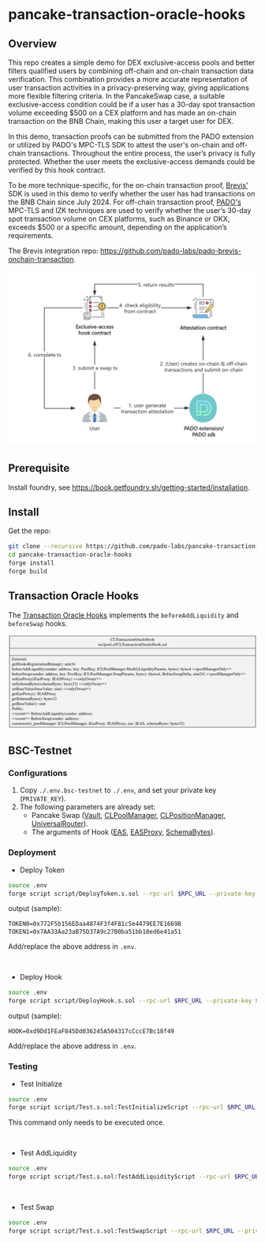 # pancake-transaction-oracle-hooks

## Overview

This repo creates a simple demo for DEX exclusive-access pools and better filters qualified users by combining off-chain and on-chain transaction data verification. This combination provides a more accurate representation of user transaction activities in a privacy-preserving way, giving applications more flexible filtering criteria. In the PancakeSwap case, a suitable exclusive-access condition could be if a user has a 30-day spot transaction volume exceeding $500 on a CEX platform and has made an on-chain transaction on the BNB Chain, making this user a target user for DEX.

In this demo, transaction proofs can be submitted from the PADO extension or utilized by PADO's MPC-TLS SDK to attest the user's on-chain and off-chain transactions. Throughout the entire process, the user’s privacy is fully protected. Whether the user meets the exclusive-access demands could be verified by this hook contract. 

To be more technique-specific, for the on-chain transaction proof, [Brevis'](https://docs.brevis.network/) SDK is used in this demo to verify whether the user has had transactions on the BNB Chain since July 2024. For off-chain transaction proof, [PADO's](https://padolabs.org) MPC-TLS and IZK techniques are used to verify whether the user’s 30-day spot transaction volume on CEX platforms, such as Binance or OKX, exceeds $500 or a specific amount, depending on the application’s requirements.

The Brevis integration repo: https://github.com/pado-labs/pado-brevis-onchain-transaction.

![image](./docs/pics/process.jpeg)


## Prerequisite

Install foundry, see https://book.getfoundry.sh/getting-started/installation.

## Install

Get the repo:

```sh
git clone --recursive https://github.com/pado-labs/pancake-transaction-oracle-hooks.git
cd pancake-transaction-oracle-hooks
forge install
forge build
```

## Transaction Oracle Hooks

The [Transaction Oracle Hooks](./src/pool-cl/CLTransactionOracleHook.sol) implements the `beforeAddLiquidity` and `beforeSwap` hooks.

![Transaction Oracle Hooks Contract](./docs/class/CLTransactionOracleHook.svg)


## BSC-Testnet

### Configurations

1. Copy `./.env.bsc-testnet` to `./.env`, and set your private key (`PRIVATE_KEY`).
2. The following parameters are already set:
   - Pancake Swap ([Vault](https://testnet.bscscan.com/address/0x08F012b8E2f3021db8bd2A896A7F422F4041F131), [CLPoolManager](https://testnet.bscscan.com/address/0x969D90aC74A1a5228b66440f8C8326a8dA47A5F9), [CLPositionManager](https://testnet.bscscan.com/address/0x89A7D45D007077485CB5aE2abFB740b1fe4FF574), [UniversalRouter](https://testnet.bscscan.com/address/0x30067B296Edf5BEbB1CB7b593898794DDF6ab7c5)). 
   - The arguments of Hook ([EAS](https://testnet.bscscan.com/address/0x6c2270298b1e6046898a322acB3Cbad6F99f7CBD), [EASProxy](https://testnet.bscscan.com/address/0x620e84546d71A775A82491e1e527292e94a7165A), [SchemaBytes](https://testnet.bascan.io/schema/0x5f868b117fd34565f3626396ba91ef0c9a607a0e406972655c5137c6d4291af9)).


### Deployment


- Deploy Token


```sh
source .env
forge script script/DeployToken.s.sol --rpc-url $RPC_URL --private-key $PRIVATE_KEY --broadcast
```

output (sample):

```log
TOKEN0=0x772F5b156EDaa4874F3f4F81c5e4479EE7E1669B
TOKEN1=0x7AA33Aa23aB75D37A9c27B0ba51bb10ed6e41a51
```

Add/replace the above address in `.env`.

<br/>

- Deploy Hook

```sh
source .env
forge script script/DeployHook.s.sol --rpc-url $RPC_URL --private-key $PRIVATE_KEY --broadcast
```

output (sample):

```log
HOOK=0xd9Dd1FEaF845Dd036245A504317cCccE7Bc18f49
```

Add/replace the above address in `.env`.


### Testing


- Test Initialize

```sh
source .env
forge script script/Test.s.sol:TestInitializeScript --rpc-url $RPC_URL --private-key $PRIVATE_KEY --broadcast
```

This command only needs to be executed once.

<br/>

- Test AddLiquidity

```sh
source .env
forge script script/Test.s.sol:TestAddLiquidityScript --rpc-url $RPC_URL --private-key $PRIVATE_KEY --broadcast
```

<br/>

- Test Swap

```sh
source .env
forge script script/Test.s.sol:TestSwapScript --rpc-url $RPC_URL --private-key $PRIVATE_KEY --broadcast
```
